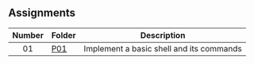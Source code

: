 ## Assignments

| Number | Folder | Description |
| :----: | ------ | ----------- |
|  01  | [P01](https://github.com/apwarren/5143-OS-Warren/tree/master/Assignments/P01) | Implement a basic shell and its commands |
